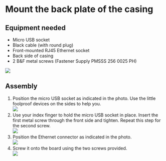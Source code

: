 # Mount the back plate of the casing

## Equipment needed
- Micro USB socket
- Black cable (with round plug)
- Front-mounted RJ45 Ethernet socket
- Back side of casing
- 2 B&F metal screws (Fastener Supply PMSSS 256 0025 PH)

![](../assets/_MG_5307.JPG)

## Assembly

1. Position the micro USB socket as indicated in the photo. Use the little foolproof devices on the sides to help you.     
    ![](../assets/_MG_5308.JPG)
2. Use your index finger to hold the micro USB socket in place. Insert the first metal screw through the front side and tighten. Repeat this step for the second screw.     
    ![](../assets/_MG_5310.JPG)
3. Position the Ethernet connector as indicated in the photo.     
    ![](../assets/_MG_5312.JPG)
4. Screw it onto the board using the two screws provided.     
    ![](../assets/_MG_5313.JPG)




